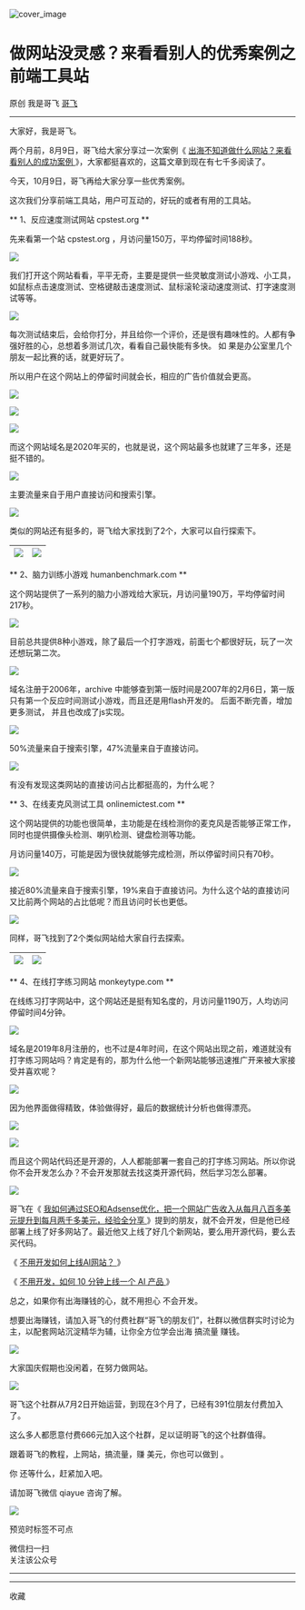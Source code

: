 ![cover_image](https://mmbiz.qpic.cn/sz_mmbiz_jpg/LBrX00GQeict8QcrdEH5RxWCw26DyGPI7blbJDcCXN6B47gay9eHp7DGB2FibAf4bSWEfPGia5GVz5iaXgNmOG4U5g/0?wx_fmt=jpeg)

#  做网站没灵感？来看看别人的优秀案例之前端工具站

原创  我是哥飞  [ 哥飞 ](javascript:void\(0\);)

__ _ _ _ _

大家好，我是哥飞。  

两个月前，8月9日，哥飞给大家分享过一次案例《 [ 出海不知道做什么网站？来看看别人的成功案例
](http://mp.weixin.qq.com/s?__biz=MjM5OTIzMzYyMA==&mid=2650079697&idx=1&sn=63960918807d9f50d451f57a04099681&chksm=bf3f30ea8848b9fc15a834d3fbdbd81daf23ae2e277499d4e8aa6f5b900bf795bdc3cefb6a4e&scene=21#wechat_redirect)
》，大家都挺喜欢的，这篇文章到现在有七千多阅读了。  

今天，10月9日，哥飞再给大家分享一些优秀案例。  

这次我们分享前端工具站，用户可互动的，好玩的或者有用的工具站。

** 1、反应速度测试网站  cpstest.org  **

先来看第一个站 cpstest.org ，月访问量150万，平均停留时间188秒。  

![](https://mmbiz.qpic.cn/sz_mmbiz_png/LBrX00GQeict8QcrdEH5RxWCw26DyGPI7MyDJ79bkricXerWDvZt8NmQu8E8icj0nUUZZaqiahaEDz2VNVPZZtgSFg/640?wx_fmt=png)

我们打开这个网站看看，平平无奇，主要是提供一些灵敏度测试小游戏、小工具，如鼠标点击速度测试、空格键敲击速度测试、鼠标滚轮滚动速度测试、打字速度测试等等。

![](https://mmbiz.qpic.cn/sz_mmbiz_png/LBrX00GQeict8QcrdEH5RxWCw26DyGPI72y9Qm99Td0CPyhhqllLzB1fcmfRjYslBmubvTXt6Wq6IE2PJ8KgzPA/640?wx_fmt=png)

每次测试结束后，会给你打分，并且给你一个评价，还是很有趣味性的。人都有争强好胜的心，总想着多测试几次，看看自己最快能有多快。  如
果是办公室里几个朋友一起比赛的话，就更好玩了。

所以用户在这个网站上的停留时间就会长，相应的广告价值就会更高。

![](https://mmbiz.qpic.cn/sz_mmbiz_png/LBrX00GQeict8QcrdEH5RxWCw26DyGPI7Q2UUU4RPnewTibVRxSBCHsCGskiccfCZMicX3xKZ6BSgA3nHeVAFwyQIw/640?wx_fmt=png)

![](https://mmbiz.qpic.cn/sz_mmbiz_png/LBrX00GQeict8QcrdEH5RxWCw26DyGPI7oFPjGOtZmjKD7h5HxAXGggNcwI6KLE4Q4gtyHIoJw07aLicjyiaqTq7w/640?wx_fmt=png)

![](https://mmbiz.qpic.cn/sz_mmbiz_png/LBrX00GQeict8QcrdEH5RxWCw26DyGPI7THPQnYibdFqRiaoYpU4NKGXhqib1x7Z1rGcPUXQSw4CcicwEVibf22yX9nQ/640?wx_fmt=png)

而这个网站域名是2020年买的，也就是说，这个网站最多也就建了三年多，还是挺不错的。  

![](https://mmbiz.qpic.cn/sz_mmbiz_png/LBrX00GQeict8QcrdEH5RxWCw26DyGPI7UeGibSBeK8aBQNKGUgKdaEpEiaILct7vPUz5ic3k0PoMNd1SoibnVGiaHow/640?wx_fmt=png)

主要流量来自于用户直接访问和搜索引擎。  

![](https://mmbiz.qpic.cn/sz_mmbiz_png/LBrX00GQeict8QcrdEH5RxWCw26DyGPI7qZSE3rTU67oQuiapF6LCSNO3uZ8YiaE1JMOziaQwicjR1yEibJjvbialnvkA/640?wx_fmt=png)

类似的网站还有挺多的，哥飞给大家找到了2个，大家可以自行探索下。

![](https://mmbiz.qpic.cn/sz_mmbiz_png/LBrX00GQeict8QcrdEH5RxWCw26DyGPI76dWRJR2saria1hb4YBd75Ad28jVNSIvp5yicpJel0Wwzj2aJJfmGFheQ/640?wx_fmt=png) |  ![](https://mmbiz.qpic.cn/sz_mmbiz_png/LBrX00GQeict8QcrdEH5RxWCw26DyGPI7Wl55vEcn3SCMBYkslCcLqEp0NEKicLzDNQoVzFiaICYBhJhVibdS1BPIg/640?wx_fmt=png)  
---|---  
  
  

** 2、脑力训练小游戏 humanbenchmark.com  **

这个网站提供了一系列的脑力小游戏给大家玩，月访问量190万，平均停留时间217秒。

![](https://mmbiz.qpic.cn/sz_mmbiz_png/LBrX00GQeict8QcrdEH5RxWCw26DyGPI7aibbkYc3ffjADyMibicBeRfSZTER2QktuqtSaSvsnjNxYSXvuVq1mqepw/640?wx_fmt=png)

目前总共提供8种小游戏，除了最后一个打字游戏，前面七个都很好玩，玩了一次还想玩第二次。  

![](https://mmbiz.qpic.cn/sz_mmbiz_png/LBrX00GQeict8QcrdEH5RxWCw26DyGPI7DBmdwCdSictWpS8gaRHraw3jqYiax3HTOXKdNEZdMXsupyqHticqEATzA/640?wx_fmt=png)

域名注册于2006年，archive 中能够查到第一版时间是2007年的2月6日，第一版只有第一个反应时间测试小游戏，而且还是用flash开发的。
后面不断完善，增加更多测试，  并且也改成了js实现。

![](https://mmbiz.qpic.cn/sz_mmbiz_png/LBrX00GQeict8QcrdEH5RxWCw26DyGPI7bRl1XpoP6JFFh8iaQOibW02U8JA0A9Py4Us2afYibphMuNNOfouvkKxZg/640?wx_fmt=png)

50%流量来自于搜索引擎，47%流量来自于直接访问。  

![](https://mmbiz.qpic.cn/sz_mmbiz_png/LBrX00GQeict8QcrdEH5RxWCw26DyGPI7gPv3P2DAibxlQvuuyvtQoSmiabibF6qXYbOXFcyHnlmauSSoxKN8Q3dHg/640?wx_fmt=png)

有没有发现这类网站的直接访问占比都挺高的，为什么呢？  

  

** 3、在线麦克风测试工具 onlinemictest.com  **

这个网站提供的功能也很简单，主功能是在线检测你的麦克风是否能够正常工作，同时也提供摄像头检测、喇叭检测、键盘检测等功能。

月访问量140万，可能是因为很快就能够完成检测，所以停留时间只有70秒。  

![](https://mmbiz.qpic.cn/sz_mmbiz_png/LBrX00GQeict8QcrdEH5RxWCw26DyGPI7FGYpGia7XRoqsKO3cTsjIF2BVxZf3TFqwsf0v1U6cDtPUeL69mEl1iaA/640?wx_fmt=png)

接近80%流量来自于搜索引擎，19%来自于直接访问。为什么这个站的直接访问又比前两个网站的占比低呢？而且访问时长也更低。  

![](https://mmbiz.qpic.cn/sz_mmbiz_png/LBrX00GQeict8QcrdEH5RxWCw26DyGPI7EeHd53Q49nTv2LOCXgYGNcBdSrJVIhMqOYhzjfEPMh0ibUib2C8aB63A/640?wx_fmt=png)

同样，哥飞找到了2个类似网站给大家自行去探索。  

![](https://mmbiz.qpic.cn/sz_mmbiz_png/LBrX00GQeict8QcrdEH5RxWCw26DyGPI7IJ70rfsPQnQmyocvolFSl3KGGVy69KU4j4Dn7Fzg8tyicPBgDic6gxicg/640?wx_fmt=png) |  ![](https://mmbiz.qpic.cn/sz_mmbiz_png/LBrX00GQeict8QcrdEH5RxWCw26DyGPI7If5f72h3mp8Sn70EyLF5LQrIZLzhibSuPKf18u20WjVQ3KlmU9CeGwQ/640?wx_fmt=png)  
---|---  
  
  

** 4、在线打字练习网站 monkeytype.com  **  

在线练习打字网站中，这个网站还是挺有知名度的，月访问量1190万，人均访问停留时间4分钟。  

![](https://mmbiz.qpic.cn/sz_mmbiz_png/LBrX00GQeict8QcrdEH5RxWCw26DyGPI7fwIGp8ibdvxO9iavu9EccIDB1cnvRObm5iciaq5RsdJKpTAgUL2YXEDL5w/640?wx_fmt=png)

域名是2019年8月注册的，也不过是4年时间，在这个网站出现之前，难道就没有打字练习网站吗？肯定是有的，那为什么他一个新网站能够迅速推广开来被大家接受并喜欢呢？  

![](https://mmbiz.qpic.cn/sz_mmbiz_png/LBrX00GQeict8QcrdEH5RxWCw26DyGPI7DouX17gHtvFzRho1fu2ZCiaz4RkcULSZfUoqZYD5yApYoB4XicW53VWw/640?wx_fmt=png)

因为他界面做得精致，体验做得好，最后的数据统计分析也做得漂亮。  

![](https://mmbiz.qpic.cn/sz_mmbiz_png/LBrX00GQeict8QcrdEH5RxWCw26DyGPI7IEqkylFjhXEL8ibNfEbEm5CZNuRFHAXey9JHZb6vzE9aujkqt4Zt6vQ/640?wx_fmt=png)

![](https://mmbiz.qpic.cn/sz_mmbiz_png/LBrX00GQeict8QcrdEH5RxWCw26DyGPI7jJWUfTO6FiaomDrq1hzzJpiaPII4uLlhHApGX3nCu4Em6JafmzsWYskQ/640?wx_fmt=png)

而且这个网站代码还是开源的，人人都能部署一套自己的打字练习网站。所以你说你不会开发怎么办？不会开发那就去找这类开源代码，然后学习怎么部署。  

![](https://mmbiz.qpic.cn/sz_mmbiz_png/LBrX00GQeict8QcrdEH5RxWCw26DyGPI7kUjLPlQ5QMyAPEpXrZibMlCIlx8WrUIfW6vJTu7XmQCVkSzBqiak888A/640?wx_fmt=png)

哥飞在《 [ 我如何通过SEO和Adsense优化，把一个网站广告收入从每月八百多美元提升到每月两千多美元，经验全分享
](http://mp.weixin.qq.com/s?__biz=MjM5OTIzMzYyMA==&mid=2650079551&idx=1&sn=1b81abe359ad1ea25794d51fe5a53ce4&chksm=bf3f30048848b912df36d4c7660396e8160630d4444fb9259894239b2584a3bf41743c59e26d&scene=21#wechat_redirect)
》提到的朋友，就不会开发，但是他已经部署上线了好多网站了。最近他又上线了好几个新网站，要么用开源代码，要么去买代码。

《 [ 不用开发如何上线AI网站？
](http://mp.weixin.qq.com/s?__biz=MjM5OTIzMzYyMA==&mid=2650079977&idx=1&sn=8f16a1df89fa365b72534e1b6971830b&chksm=bf3f33d28848bac4e06f1624f17dda99ef3c6e4dbe3105ea53c890309d309b5318765882ecbc&scene=21#wechat_redirect)
》

《 [ 不用开发，如何 10 分钟上线一个 AI 产品
](http://mp.weixin.qq.com/s?__biz=MjM5OTIzMzYyMA==&mid=2650079577&idx=1&sn=2108d1a9ad3307e9db2af8054d19b5a9&chksm=bf3f30628848b9742eae3c2c249a18d12370c89922a3d8cd288eb233211d6c76b3bbd0ba8f7c&scene=21#wechat_redirect)
》  

总之，如果你有出海赚钱的心，就不用担心  不会开发。  

想要出海赚钱，请加入哥飞的付费社群“哥飞的朋友们”，社群以微信群实时讨论为主，以配套网站沉淀精华为辅，让你全方位学会出海  搞流量  赚钱。  

![](https://mmbiz.qpic.cn/sz_mmbiz_png/LBrX00GQeictN3a0czr57ntKrDGFcIcRtaQjRIK7iaGralyicgWkY3Uzibl3hd3kmOZu21Ur6Llibod9Q2xFHymzK7Q/640?wx_fmt=png&wxfrom=5&wx_lazy=1&wx_co=1)

大家国庆假期也没闲着，在努力做网站。  

![](https://mmbiz.qpic.cn/sz_mmbiz_jpg/LBrX00GQeictN3a0czr57ntKrDGFcIcRtWA7DCRIfAwiauACy7ThcbjfmeQ9G0vOgxF0ibcz5R5O2f5frKSHAng7A/640?wx_fmt=jpeg&wxfrom=5&wx_lazy=1&wx_co=1)

哥飞这个社群从7月2日开始运营，到现在3个月了，已经有391位朋友付费加入了。  

这么多人都愿意付费666元加入这个社群，足以证明哥飞的这个社群值得。

跟着哥飞的教程，上网站，搞流量，赚  美元，你也可以做到  。

你  还等什么，赶紧加入吧。  

请加哥飞微信 qiayue 咨询了解。  

![](https://mmbiz.qpic.cn/sz_mmbiz_png/LBrX00GQeicsG8Pro6O9Hu75bIIiafZVPs3qlYeaNNJ1BpqNplEGgibL5m1bcq8a1N1rzoI5lia8aJjtHfgiaAADJJQ/640?wx_fmt=png&wxfrom=5&wx_lazy=1&wx_co=1)

预览时标签不可点

微信扫一扫  
关注该公众号





****



****



  收藏

